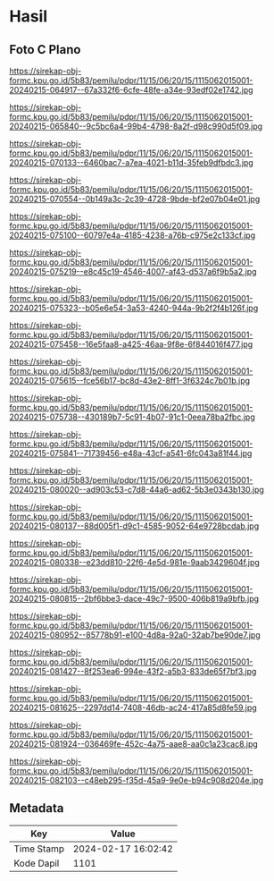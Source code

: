# Hasil

## Foto C Plano

https://sirekap-obj-formc.kpu.go.id/5b83/pemilu/pdpr/11/15/06/20/15/1115062015001-20240215-064917--67a332f6-6cfe-48fe-a34e-93edf02e1742.jpg

https://sirekap-obj-formc.kpu.go.id/5b83/pemilu/pdpr/11/15/06/20/15/1115062015001-20240215-065840--9c5bc6a4-99b4-4798-8a2f-d98c990d5f09.jpg

https://sirekap-obj-formc.kpu.go.id/5b83/pemilu/pdpr/11/15/06/20/15/1115062015001-20240215-070133--6460bac7-a7ea-4021-b11d-35feb9dfbdc3.jpg

https://sirekap-obj-formc.kpu.go.id/5b83/pemilu/pdpr/11/15/06/20/15/1115062015001-20240215-070554--0b149a3c-2c39-4728-9bde-bf2e07b04e01.jpg

https://sirekap-obj-formc.kpu.go.id/5b83/pemilu/pdpr/11/15/06/20/15/1115062015001-20240215-075100--60797e4a-4185-4238-a76b-c975e2c133cf.jpg

https://sirekap-obj-formc.kpu.go.id/5b83/pemilu/pdpr/11/15/06/20/15/1115062015001-20240215-075219--e8c45c19-4546-4007-af43-d537a6f9b5a2.jpg

https://sirekap-obj-formc.kpu.go.id/5b83/pemilu/pdpr/11/15/06/20/15/1115062015001-20240215-075323--b05e6e54-3a53-4240-944a-9b2f2f4b126f.jpg

https://sirekap-obj-formc.kpu.go.id/5b83/pemilu/pdpr/11/15/06/20/15/1115062015001-20240215-075458--16e5faa8-a425-46aa-9f8e-6f844016f477.jpg

https://sirekap-obj-formc.kpu.go.id/5b83/pemilu/pdpr/11/15/06/20/15/1115062015001-20240215-075615--fce56b17-bc8d-43e2-8ff1-3f6324c7b01b.jpg

https://sirekap-obj-formc.kpu.go.id/5b83/pemilu/pdpr/11/15/06/20/15/1115062015001-20240215-075738--430189b7-5c91-4b07-91c1-0eea78ba2fbc.jpg

https://sirekap-obj-formc.kpu.go.id/5b83/pemilu/pdpr/11/15/06/20/15/1115062015001-20240215-075841--71739456-e48a-43cf-a541-6fc043a81f44.jpg

https://sirekap-obj-formc.kpu.go.id/5b83/pemilu/pdpr/11/15/06/20/15/1115062015001-20240215-080020--ad903c53-c7d8-44a6-ad62-5b3e0343b130.jpg

https://sirekap-obj-formc.kpu.go.id/5b83/pemilu/pdpr/11/15/06/20/15/1115062015001-20240215-080137--88d005f1-d9c1-4585-9052-64e9728bcdab.jpg

https://sirekap-obj-formc.kpu.go.id/5b83/pemilu/pdpr/11/15/06/20/15/1115062015001-20240215-080338--e23dd810-22f6-4e5d-981e-9aab3429604f.jpg

https://sirekap-obj-formc.kpu.go.id/5b83/pemilu/pdpr/11/15/06/20/15/1115062015001-20240215-080815--2bf6bbe3-dace-49c7-9500-406b819a9bfb.jpg

https://sirekap-obj-formc.kpu.go.id/5b83/pemilu/pdpr/11/15/06/20/15/1115062015001-20240215-080952--85778b91-e100-4d8a-92a0-32ab7be90de7.jpg

https://sirekap-obj-formc.kpu.go.id/5b83/pemilu/pdpr/11/15/06/20/15/1115062015001-20240215-081427--8f253ea6-994e-43f2-a5b3-833de65f7bf3.jpg

https://sirekap-obj-formc.kpu.go.id/5b83/pemilu/pdpr/11/15/06/20/15/1115062015001-20240215-081625--2297dd14-7408-46db-ac24-417a85d8fe59.jpg

https://sirekap-obj-formc.kpu.go.id/5b83/pemilu/pdpr/11/15/06/20/15/1115062015001-20240215-081924--036469fe-452c-4a75-aae8-aa0c1a23cac8.jpg

https://sirekap-obj-formc.kpu.go.id/5b83/pemilu/pdpr/11/15/06/20/15/1115062015001-20240215-082103--c48eb295-f35d-45a9-9e0e-b94c908d204e.jpg


## Metadata

| Key        | Value               |
| ---------- | ------------------- |
| Time Stamp | 2024-02-17 16:02:42 |
| Kode Dapil | 1101                |



